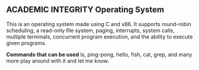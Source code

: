 ACADEMIC INTEGRITY Operating System
-----
This is an operating system made using C and x86. It supports round-robin scheduling, a read-only file system, paging,  interrupts, system calls, multiple terminals, concurrent program execution, and the ability to execute given programs.

**Commands that can be used**
ls, ping-pong, hello, fish, cat, grep, and many more play around with it and let me know.
